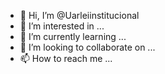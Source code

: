 - 👋 Hi, I’m @Uarleiinstitucional
- 👀 I’m interested in ...
- 🌱 I’m currently learning ...
- 💞️ I’m looking to collaborate on ...
- 📫 How to reach me ...

<!---
Uarleiinstitucional/Uarleiinstitucional is a ✨ special ✨ repository because its `README.md` (this file) appears on your GitHub profile.
You can click the Preview link to take a look at your changes.
--->
